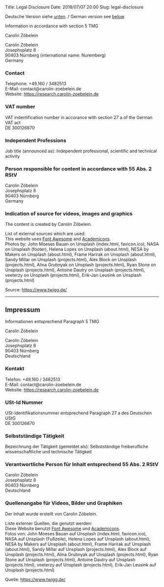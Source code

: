 Title:      	Legal Disclosure
Date:       	2018/07/07 20:00
Slug:           legal-disclosure

<span id="legaldisclosure"></span>
<p> Deutsche Version siehe <a href="/legal-disclosure#impressum">unten</a>. / German version see <a href="/legal-disclosure#impressum">below</a>.</p>

<p>Information in accordance with section 5 TMG</p> 

<p>Carolin Zöbelein</p>  

<p>Carolin Zöbelein<br />  
Josephsplatz 8<br />  
90403 Nürnberg (international name: Nuremberg)<br />  
Germany</p>  

<h3>Contact</h3>
<p>Telephone: +49.160 / 3482513<br />  
E-Mail: contact@carolin-zoebelein.de<br />  
Website: <a href="https://research.carolin-zoebelein.de">https://research.carolin-zoebelein.de</a></p>

<h3>VAT number</h3>
<p>VAT indentification number in accorance with section 27 a of the German VAT act<br />  
DE 300126870</p>  

<h3>Independent Professions</h3>
<p>Job title (announced as): Independent professional, scientific and technical activity</p>  

<h3>Person responsible for content in accordance with 55 Abs. 2 RStV</h3>
<p>Carolin Zöbelein<br />  
Josephsplatz 8<br />  
90403 Nürnberg<br />  
Germany</p>  

<h3>Indication of source for videos, images and graphics</h3>
<p>The content is created by Carolin Zöbelein.</p>  

<p>List of external sources which are used:<br />
This website uses <a href="https://fontawesome.com/" target="_blank">Font Awesome</a> and <a href="https://jpswalsh.github.io/academicons/" target="_blank">Academicons</a>.<br />
Photos by: John Moeses Bauan on Unsplash (index.html, favicon.ico), NASA on Unsplash (footer), Helena Lopes on Unsplash (about.html), NESA by Makers on Unsplash (about.html), Frame Harirak on Unsplash (about.html), Sandy Millar on Unsplash (projects.html), Alex Block on Unsplash (projects.html), Alina Grubnyak on Unsplash (projects.html), Ryan Stone on Unsplash (projects.html), Antoine Dautry on Unsplash (projects.html), veeterzy on Unsplash (projects.html), Erik-Jan Leusink on Unsplash (projects.html)
</p>  
<p>Source: <a href="https://www.twigg.de/" target="_blank">https://www.twigg.de/</a></p>

<hr>
<span id="impressum"></span>
<h2>Impressum</h2>
<p>Informationen entsprechend Paragraph 5 TMG</p>

<p>Carolin Zöbelein</p>

<p>Carolin Zöbelein<br />
Josephsplatz 8<br />
90403 Nürnberg<br />
Deutschland</p>

<h3>Kontakt</h3>
<p>Telefon: +49.160 / 3482513<br />  
E-Mail: contact@carolin-zoebelein.de<br />  
Website: <a href="https://research.carolin-zoebelein.de">https://research.carolin-zoebelein.de</a></p>

<h3>USt-Id Nummer</h3>
<p>USt-Identifikationsnummer entsprechend Paragraph 27 a des Deutschen UStG<br />
DE 300126870</p>

<h3>Selbstständige Tätigkeit</h3>
<p>Bezeichnung der Tätigkeit (gemeldet als): Selbstständige freiberufliche wissenschaftliche und technische Tätigkeit</p>

<h3>Verantwortliche Person für Inhalt entsprechend 55 Abs. 2 RStV</h3>
<p>Carolin Zöbelein<br />
Josephsplatz 8<br />
90403 Nürnberg<br />
Deutschland</p>

<h3>Quellenangabe für Videos, Bilder und Graphiken</h3>
<p>Der Inhalt wurde erstellt von Carolin Zöbelein.</p>

<p>Liste externer Quellen, die genutzt werden:<br />
Diese Website benutzt <a href="https://fontawesome.com/" target="_blank">Font Awesome</a> und <a href="https://jpswalsh.github.io/academicons/" target="_blank">
Academicons</a>.<br />
Fotos von: John Moeses Bauan auf Unsplash (index.html, favicon.ico), NASA auf Unsplash (Fußzeile), Helena Lopes auf Unsplash (about.html), NESA by Makers auf Unsplash (about.html), Frame Harirak auf Unsplash (about.html), Sandy Millar auf Unsplash (projects.html), Alex Block auf Unsplash (projects.html), Alina Grubnyak auf Unsplash (projects.html), Ryan Stone auf Unsplash (projects.html), Antoine Dautry auf Unsplash (projects.html), veeterzy auf Unsplash (projects.html), Erik-Jan Leusink auf Unsplash (projects.html)
</p>

<p>Quelle: <a href="https://www.twigg.de/" target="_blank">https://www.twigg.de/</a></p>
